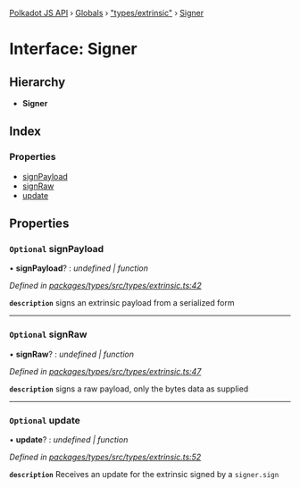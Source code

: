 [Polkadot JS API](../README.md) › [Globals](../globals.md) › ["types/extrinsic"](../modules/_types_extrinsic_.md) › [Signer](_types_extrinsic_.signer.md)

# Interface: Signer

## Hierarchy

* **Signer**

## Index

### Properties

* [signPayload](_types_extrinsic_.signer.md#optional-signpayload)
* [signRaw](_types_extrinsic_.signer.md#optional-signraw)
* [update](_types_extrinsic_.signer.md#optional-update)

## Properties

### `Optional` signPayload

• **signPayload**? : *undefined | function*

*Defined in [packages/types/src/types/extrinsic.ts:42](https://github.com/polkadot-js/api/blob/c8af75088a/packages/types/src/types/extrinsic.ts#L42)*

**`description`** signs an extrinsic payload from a serialized form

___

### `Optional` signRaw

• **signRaw**? : *undefined | function*

*Defined in [packages/types/src/types/extrinsic.ts:47](https://github.com/polkadot-js/api/blob/c8af75088a/packages/types/src/types/extrinsic.ts#L47)*

**`description`** signs a raw payload, only the bytes data as supplied

___

### `Optional` update

• **update**? : *undefined | function*

*Defined in [packages/types/src/types/extrinsic.ts:52](https://github.com/polkadot-js/api/blob/c8af75088a/packages/types/src/types/extrinsic.ts#L52)*

**`description`** Receives an update for the extrinsic signed by a `signer.sign`
